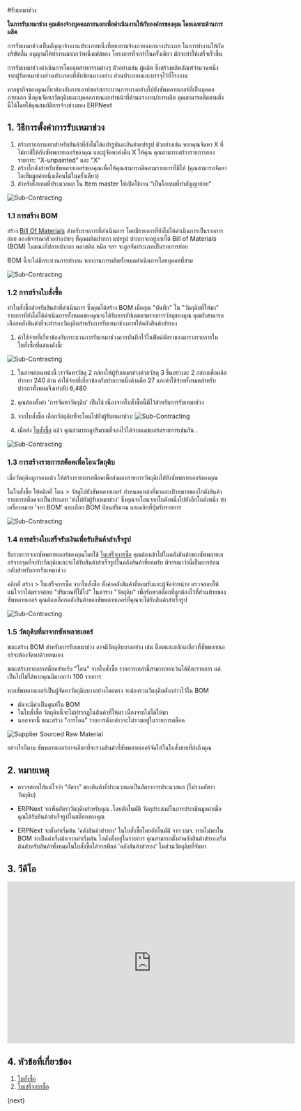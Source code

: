 <!-- add-breadcrumbs -->
#รับเหมาช่วง

**ในการรับเหมาช่วง คุณต้องจ้างบุคคลภายนอกเพื่อดำเนินงานให้กับองค์กรของคุณ โดยเฉพาะด้านการผลิต**

การรับเหมาช่วงเป็นสัญญาจ้างงานประเภทหนึ่งที่พยายามจ้างภายนอกบางประเภท
ในการทำงานให้กับบริษัทอื่น อนุญาตให้ทำงานมากกว่าหนึ่งเฟสของ
โครงการที่จะทำในครั้งเดียว มักจะทำให้เสร็จเร็วขึ้น

การรับเหมาช่วงดำเนินการโดยอุตสาหกรรมต่างๆ ตัวอย่างเช่น ผู้ผลิต
ซึ่งสร้างผลิตภัณฑ์จำนวนหนึ่งจากผู้รับเหมาช่วงส่วนประกอบที่ซับซ้อนบางอย่าง
ส่วนประกอบและบรรจุไว้ที่โรงงาน

หากธุรกิจของคุณเกี่ยวข้องกับการเอาท์ซอร์สกระบวนการบางอย่างไปยังซัพพลายเออร์ที่เป็นบุคคลภายนอก ซึ่งคุณจัดหาวัตถุดิบและบุคคลภายนอกทำหน้าที่ด้านแรงงาน/การผลิต คุณสามารถติดตามสิ่งนี้ได้โดยใช้คุณสมบัติการจ้างช่วงของ ERPNext

## 1. วิธีการตั้งค่าการรับเหมาช่วง

1. สร้างรายการแยกสำหรับสินค้าที่ยังไม่ได้แปรรูปและสินค้าแปรรูป ตัวอย่างเช่น หากคุณจัดหา X ที่ไม่ทาสีให้กับซัพพลายเออร์ของคุณ และผู้จัดหาส่งคืน X ให้คุณ คุณสามารถสร้างรายการสองรายการ: "X-unpainted" และ "X"
2. สร้างโกดังสำหรับซัพพลายเออร์ของคุณเพื่อให้คุณสามารถติดตามรายการที่มีให้ (คุณสามารถจัดหาไอเท็มมูลค่าหนึ่งเดือนได้ในครั้งเดียว)
3. สำหรับไอเทมที่ประมวลผล ใน Item master ให้เปิดใช้งาน “เป็นไอเทมที่ทำสัญญาย่อย”

  <img class="screenshot" alt="Sub-Contracting" src="{{docs_base_url}}/assets/img/manufacturing/subcontract.png">

### 1.1 การสร้าง BOM
สร้าง [Bill Of Materials](/docs/user/manual/th/manufacturing/bill-of-materials) สำหรับรายการที่ดำเนินการ โดยมีรายการที่ยังไม่ได้ดำเนินการเป็นรายการย่อย ลองพิจารณาตัวอย่างง่ายๆ ที่คุณผลิตปากกา แปรรูป
ปากกาจะอยู่ภายใต้ Bill of Materials (BOM) ในขณะที่ปลายปากกา พลาสติก หมึก ฯลฯ จะถูกจัดประเภทเป็นรายการย่อย

BOM นี้จะไม่มีกระบวนการทำงาน หากงานการผลิตทั้งหมดดำเนินการโดยบุคคลที่สาม

<img class="screenshot" alt="Sub-Contracting" src="{{docs_base_url}}/assets/img/manufacturing/subcontract2.png">

### 1.2 การสร้างใบสั่งซื้อ
ทำใบสั่งซื้อสำหรับสินค้าที่ดำเนินการ ซึ่งคุณได้สร้าง BOM เมื่อคุณ "บันทึก" ใน "วัตถุดิบที่ให้มา" รายการที่ยังไม่ได้ดำเนินการทั้งหมดของคุณจะได้รับการอัปเดตตามรายการวัสดุของคุณ คุณยังสามารถเลือกคลังสินค้าที่จะสำรองวัตถุดิบสำหรับการรับเหมาช่วงภายใต้คลังสินค้าสำรอง

1. ค่าใช้จ่ายที่เกี่ยวข้องกับกระบวนการรับเหมาช่วงควรบันทึกไว้ในฟิลด์อัตราของตารางรายการในใบสั่งซื้อที่แสดงดังนี้:

  <img class="screenshot" alt="Sub-Contracting" src="{{docs_base_url}}/assets/img/manufacturing/subcontract3.png">

1. ในภาพก่อนหน้านี้ เราจัดหาวัสดุ 2 กล่องให้ผู้รับเหมาช่วงด้วยวัสดุ 3 ชิ้นอย่างละ 2 กล่องเพื่อผลิตปากกา 240 ด้าม ค่าใช้จ่ายที่เกี่ยวข้องกับปากกาหนึ่งด้ามคือ 27 และค่าใช้จ่ายทั้งหมดสำหรับปากกาทั้งหมดจึงเท่ากับ 6,480

1. คุณต้องตั้งค่า 'การจัดหาวัตถุดิบ' เป็นใช่ เนื่องจากใบสั่งซื้อนี้มีไว้สำหรับการรับเหมาช่วง

1. จากใบสั่งซื้อ เลือกวัตถุดิบที่จะโอนไปยังผู้รับเหมาช่วง:
  ![Sub-Contracting](/docs/assets/img/buying/subcontract-transfer-materials.gif)

1. เมื่อส่ง [ใบสั่งซื้อ](/docs/user/manual/th/buying/purchase-order#35-raw-materials-supplied) แล้ว คุณสามารถดูปริมาณที่จองไว้ได้จากแดชบอร์ดรายการเช่นกัน .

  <img class="screenshot" alt="Sub-Contracting" src="{{docs_base_url}}/assets/img/manufacturing/subcontract3-reserved-material.png">

### 1.3 การสร้างรายการสต็อคเพื่อโอนวัตถุดิบ
เมื่อวัตถุดิบถูกจองแล้ว ให้สร้างรายการสต็อคเพื่อส่งมอบรายการวัตถุดิบไปยังซัพพลายเออร์ของคุณ

ในใบสั่งซื้อ ให้คลิกที่ โอน > วัสดุไปยังซัพพลายเออร์ กำหนดแหล่งที่มาและเป้าหมายของโกดังสินค้า รายการสต็อคจะเป็นประเภท 'ส่งไปยังผู้รับเหมาช่วง' ซึ่งคุณจะโอนจากโกดังหนึ่งไปยังอีกโกดังหนึ่ง ทำเครื่องหมาย 'จาก BOM' และเลือก BOM ป้อนปริมาณ และคลิกที่ปุ่มรับรายการ

<img class="screenshot" alt="Sub-Contracting" src="{{docs_base_url}}/assets/img/manufacturing/subcontract4.png">

### 1.4 การสร้างใบเสร็จรับเงินเพื่อรับสินค้าสำเร็จรูป
รับรายการจากซัพพลายเออร์ของคุณโดยใช้ [ใบเสร็จการซื้อ](/docs/user/manual/th/stock/purchase-receipt) คุณต้องเข้าไปในคลังสินค้าของซัพพลายเออร์จากจุดที่จะรับวัตถุดิบและจะได้รับสินค้าสำเร็จรูปในคลังสินค้าที่ยอมรับ พิจารณาว่านี่เป็นการย้อนกลับสำหรับการรับเหมาช่วง

คลิกที่ สร้าง > ใบเสร็จการซื้อ จากใบสั่งซื้อ ตั้งค่าคลังสินค้าที่ยอมรับและผู้จัดจำหน่าย ตรวจสอบให้แน่ใจว่าได้ตรวจสอบ "ปริมาณที่ใช้ไป" ในตาราง "วัตถุดิบ" เพื่อรักษาสต็อกที่ถูกต้องไว้ที่ส่วนท้ายของซัพพลายเออร์ คุณต้องเลือกคลังสินค้าของซัพพลายเออร์ที่คุณจะได้รับสินค้าสำเร็จรูป

<img class="screenshot" alt="Sub-Contracting" src="{{docs_base_url}}/assets/img/manufacturing/subcontract5.png">

### 1.5 วัตถุดิบที่มาจากซัพพลายเออร์
ขณะสร้าง BOM สำหรับการรับเหมาช่วง อาจมีวัตถุดิบบางอย่าง เช่น น็อตและสลักเกลียวที่ซัพพลายเออร์จะต้องจัดหาด้วยตนเอง

ขณะสร้างรายการสต็อคสำหรับ "โอน" จากใบสั่งซื้อ รายการเหล่านี้สามารถยกเว้นได้ทีละรายการ แต่เป็นไปไม่ได้หากคุณมีมากกว่า 100 รายการ

หากซัพพลายเออร์เป็นผู้จัดหาวัตถุดิบบางอย่างโดยตรง จะต้องรวมวัตถุดิบดังกล่าวไว้ใน BOM

* มันจะมีค่าเป็นศูนย์ใน BOM
* ในใบสั่งซื้อ วัตถุดิบนี้จะไม่ปรากฏในสินค้าที่ให้มา เนื่องจากไม่ได้ให้มา
* นอกจากนี้ ขณะสร้าง "การโอน" รายการดังกล่าวจะไม่รวมอยู่ในรายการสต็อค

<img class="screenshot" alt="Supplier Sourced Raw Material" src="{{docs_base_url}}/assets/img/manufacturing/supplier_sourced_subcontracting.png">

อย่างไรก็ตาม ซัพพลายเออร์อาจเลือกที่จะรวมสินค้าที่ซัพพลายเออร์จัดให้ในใบสั่งขายที่ส่งถึงคุณ

## 2. หมายเหตุ
* ตรวจสอบให้แน่ใจว่า “อัตรา” ของสินค้าที่ประมวลผลเป็นอัตราการประมวลผล
(ไม่รวมอัตราวัตถุดิบ)

* ERPNext จะเพิ่มอัตราวัตถุดิบสำหรับคุณ .โดยอัตโนมัติ
วัตถุประสงค์ในการประเมินมูลค่าเมื่อคุณได้รับสินค้าสำเร็จรูปในสต็อกของคุณ

* ERPNext จะตั้งค่าเริ่มต้น 'คลังสินค้าสำรอง' ในใบสั่งซื้อโดยอัตโนมัติ
จาก บมจ. หากไม่พบใน BOM จะเป็นค่าเริ่มต้นจากค่าเริ่มต้น
โกดังตั้งอยู่ในรายการ คุณสามารถตั้งค่าคลังสินค้าสำรองเริ่มต้นสำหรับสินค้าทั้งหมดในใบสั่งซื้อได้จากฟิลด์ 'คลังสินค้าสำรอง' ในส่วนวัตถุดิบที่จัดหา

## 3. วีดีโอ

<iframe width="660" height="371" src="https://www.youtube.com/embed/ThiMCC2DtKo" frameborder="0" allowfullscreen></iframe>

## 4. หัวข้อที่เกี่ยวข้อง
1. [ใบสั่งซื้อ](/docs/user/manual/th/buying/purchase-order)
1. [ใบเสร็จการซื้อ](/docs/user/manual/th/stock/purchase-receipt)

{next}
